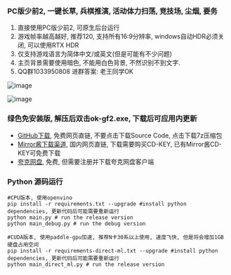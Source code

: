 ### PC版少前2, 一键长草, 兵棋推演, 活动体力扫荡, 竞技场, 尘烟, 要务

1. 直接使用PC版少前2, 可原生后台运行
2. 游戏帧率越高越好, 推荐120, 支持所有16:9分辨率, windows自动HDR必须关闭, 可以使用RTX HDR
3. 仅支持游戏语言为简体中文/或英文(但是可能有不少问题)
4. 主页背景需要使用暗色, 不能用白色背景, 不然识别不到文字.
5. QQ群1033950808 进群答案: 老王同学OK


![image](https://github.com/user-attachments/assets/6bd2ac34-fd40-4c74-9e8e-a0343818876d)

![image](https://github.com/user-attachments/assets/ae1ecd07-6608-478d-9226-40d4f8000a60)

### 绿色免安装版, 解压后双击ok-gf2.exe, 下载后可应用内更新

* [GitHub下载](https://github.com/ok-oldking/ok-gf2/releases), 免费网页直链, 不要点击下载Source Code,
  点击下载7z压缩包
* [Mirror酱下载渠道](https://mirrorchyan.com/zh/projects?rid=okgf2&source=okgf2readme), 国内网页直链, 下载需要购买CD-KEY,
  已有Mirror酱CD-KEY可免费下载
* [夸克网盘](https://pan.quark.cn/s/a1052cec4d13), 免费, 但需要注册并下载夸克网盘客户端


### Python 源码运行

```
#CPU版本, 使用openvino
pip install -r requirements.txt --upgrade #install python dependencies, 更新代码后可能需要重新运行
python main.py # run the release version
python main_debug.py # run the debug version
```

```
#CUDA版本, 使用paddle-gpu加速, 推荐N卡30系以上使用, 速度飞快, 但是将会增加1GB硬盘占用空间
pip install -r requirements-direct-ml.txt --upgrade #install python dependencies, 更新代码后可能需要重新运行
python main_direct_ml.py # run the release version
```
